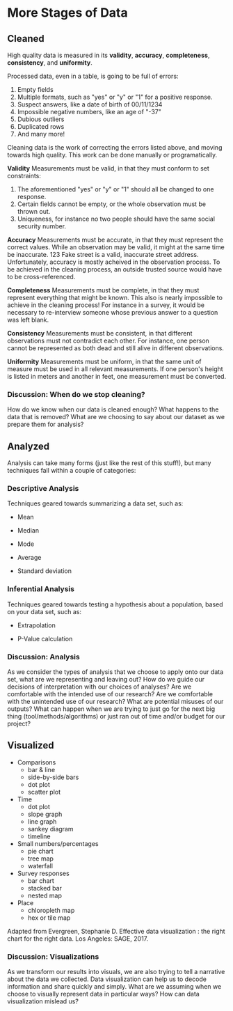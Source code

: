 # More Stages of Data

## Cleaned
    
High quality data is measured in its **validity**, **accuracy**, **completeness**, **consistency**, and **uniformity**.

Processed data, even in a table, is going to be full of errors:
1. Empty fields
2. Multiple formats, such as "yes" or "y" or "1" for a positive response.
3. Suspect answers, like a date of birth of 00/11/1234
4. Impossible negative numbers, like an age of "-37"
5. Dubious outliers
6. Duplicated rows
7. And many more!

Cleaning data is the work of correcting the errors listed above, and moving towards high quality. This work can be done manually or programatically. 
    
**Validity**
Measurements must be valid, in that they must conform to set constraints:
1. The aforementioned "yes" or "y" or "1" should all be changed to one response.
2. Certain fields cannot be empty, or the whole observation must be thrown out.
3. Uniqueness, for instance no two people should have the same social security number.
    
**Accuracy**
Measurements must be accurate, in that they must represent the correct values. While an observation may be valid, it might at the same time be inaccurate. 123 Fake street is a valid, inaccurate street address.
Unfortunately, accuracy is mostly acheived in the observation process. To be achieved in the cleaning process, an outside trusted source would have to be cross-referenced.

**Completeness**
Measurements must be complete, in that they must represent everything that might be known. This also is nearly impossible to achieve in the cleaning process! For instance in a survey, it would be necessary to re-interview someone whose previous answer to a question was left blank. 
    
**Consistency**
Measurements must be consistent, in that different observations must not contradict each other. For instance, one person cannot be represented as both dead and still alive in different observations. 
    
**Uniformity**
Measurements must be uniform, in that the same unit of measure must be used in all relevant measurements. If one person's height is listed in meters and another in feet, one measurement must be converted.

### Discussion: When do we stop cleaning?
How do we know when our data is cleaned enough? What happens to the data that is removed? What are we choosing to say about our dataset as we prepare them for analysis?

## Analyzed

Analysis can take many forms (just like the rest of this stuff!), but many techniques fall within a couple of categories:

### Descriptive Analysis

Techniques geared towards summarizing a data set, such as:

* Mean

* Median

* Mode

* Average

* Standard deviation

### Inferential Analysis

Techniques geared towards testing a hypothesis about a population, based on your data set, such as:

* Extrapolation

* P-Value calculation

### Discussion: Analysis
As we consider the types of analysis that we choose to apply onto our data set, what are we representing and leaving out? How do we guide our decisions of interpretation with our choices of analyses? Are we comfortable with the intended use of our research? Are we comfortable with the unintended use of our research? What are potential misuses of our outputs? What can happen when we are trying to just go for the next big thing (tool/methods/algorithms) or just ran out of time and/or budget for our project?


## Visualized

* Comparisons
    * bar & line
    * side-by-side bars
    * dot plot
    * scatter plot
* Time
    * dot plot
    * slope graph
    * line graph
    * sankey diagram
    * timeline
* Small numbers/percentages
    * pie chart
    * tree map
    * waterfall
* Survey responses
    * bar chart
    * stacked bar
    * nested map
* Place
    * chloropleth map
    * hex or tile map

Adapted from Evergreen, Stephanie D. Effective data visualization : the right chart for the right data. Los Angeles: SAGE, 2017.

### Discussion: Visualizations
As we transform our results into visuals, we are also trying to tell a narrative about the data we collected. Data visualization can help us to decode information and share quickly and simply. What are we assuming when we choose to visually represent data in particular ways? How can data visualization mislead us?


